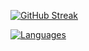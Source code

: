 [![GitHub Streak](https://streak-stats.demolab.com?user=sub-kek&theme=tokyonight)](https://git.io/streak-stats)

[![Languages](https://github-readme-stats.vercel.app/api/top-langs/?username=sub-kek&layout=compact&hide=html&bg_color=00000000&text_color=f3a6ff)](https://github-readme-stats.vercel.app/top-langs)
